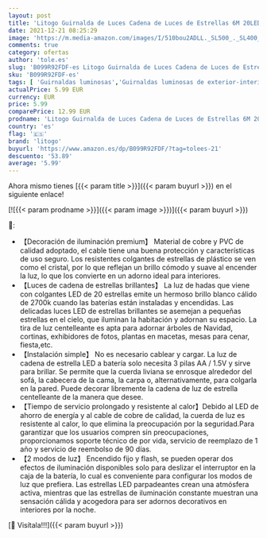 ```yaml
---
layout: post
title: 'Litogo Guirnalda de Luces Cadena de Luces de Estrellas 6M 20LED luces de navidad a Pilas guirnalda estrellas led para Halloween Árbol de Navidad Habitacion Pared Balcon Fiesta decoración…'
date: 2021-12-21 08:25:29
image: 'https://m.media-amazon.com/images/I/510bou2ADLL._SL500_._SL400_.jpg'
comments: true
category: ofertas
author: 'tole.es'
slug: 'B099R92FDF-es Litogo Guirnalda de Luces Cadena de Luces de Estrellas 6M...'
sku: 'B099R92FDF-es'
tags: [ 'Guirnaldas luminosas','Guirnaldas luminosas de exterior-interior','Iluminación','litogo','navidad', ]
actualPrice: 5.99 EUR
currency: EUR
price: 5.99
comparePrice: 12.99 EUR
prodname: 'Litogo Guirnalda de Luces Cadena de Luces de Estrellas 6M 20LED luces de navidad a Pilas guirnalda estrellas led para Halloween Árbol de Navidad Habitacion Pared Balcon Fiesta decoración…'
country: 'es'
flag: '🇪🇸'
brand: 'litogo'
buyurl: 'https://www.amazon.es/dp/B099R92FDF/?tag=tolees-21'
descuento: '53.89'
average: '5.99'
---
```


Ahora mismo tienes [{{< param title >}}]({{< param buyurl >}}) en el siguiente enlace!

[![{{< param prodname >}}]({{< param image >}})]({{< param buyurl >}})

🔎:

- 【Decoración de iluminación premium】 Material de cobre y PVC de calidad adoptado, el cable tiene una buena protección y características de uso seguro. Los resistentes colgantes de estrellas de plástico se ven como el cristal, por lo que reflejan un brillo cómodo y suave al encender la luz, lo que los convierte en un adorno ideal para interiores.
- 【Luces de cadena de estrellas brillantes】 La luz de hadas que viene con colgantes LED de 20 estrellas emite un hermoso brillo blanco cálido de 2700k cuando las baterías están instaladas y encendidas. Las delicadas luces LED de estrellas brillantes se asemejan a pequeñas estrellas en el cielo, que iluminan la habitación y adornan su espacio. La tira de luz centelleante es apta para adornar árboles de Navidad, cortinas, exhibidores de fotos, plantas en macetas, mesas para cenar, fiesta,etc.
- 【Instalación simple】 No es necesario cablear y cargar. La luz de cadena de estrella LED a batería solo necesita 3 pilas AA / 1.5V y sirve para brillar. Se permite que la cuerda liviana se enrosque alrededor del sofá, la cabecera de la cama, la carpa o, alternativamente, para colgarla en la pared. Puede decorar libremente la cadena de luz de estrella centelleante de la manera que desee.
- 【Tiempo de servicio prolongado y resistente al calor】Debido al LED de ahorro de energía y al cable de cobre de calidad, la cuerda de luz es resistente al calor, lo que elimina la preocupación por la seguridad.Para garantizar que los usuarios compren sin preocupaciones, proporcionamos soporte técnico de por vida, servicio de reemplazo de 1 año y servicio de reembolso de 90 días.
- 【2 modos de luz】 Encendido fijo y flash, se pueden operar dos efectos de iluminación disponibles solo para deslizar el interruptor en la caja de la batería, lo cual es conveniente para configurar los modos de luz que prefiera. Las estrellas LED parpadeantes crean una atmósfera activa, mientras que las estrellas de iluminación constante muestran una sensación cálida y acogedora para ser adornos decorativos en interiores por la noche.

[🛒 Visítala!!!]({{< param buyurl >}})
